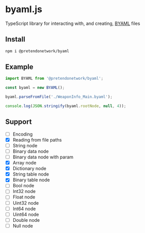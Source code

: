 # byaml.js
TypeScript library for interacting with, and creating, [BYAML](https://github.com/Kinnay/Nintendo-File-Formats/wiki/BYAML-File-Format) files

## Install
```bash
npm i @pretendonetwork/byaml
```

## Example
```ts
import BYAML from '@pretendonetwork/byaml';

const byaml = new BYAML();

byaml.parseFromFile('./WeaponInfo_Main.byaml');

console.log(JSON.stringify(byaml.rootNode, null, 4));
```

## Support
- [ ] Encoding
- [x] Reading from file paths
- [ ] String node
- [ ] Binary data node
- [ ] Binary data node with param
- [x] Array node
- [x] Dictionary node
- [x] String table node
- [x] Binary table node
- [ ] Bool node
- [ ] Int32 node
- [ ] Float node
- [ ] Uint32 node
- [ ] Int64 node
- [ ] Uint64 node
- [ ] Double node
- [ ] Null node